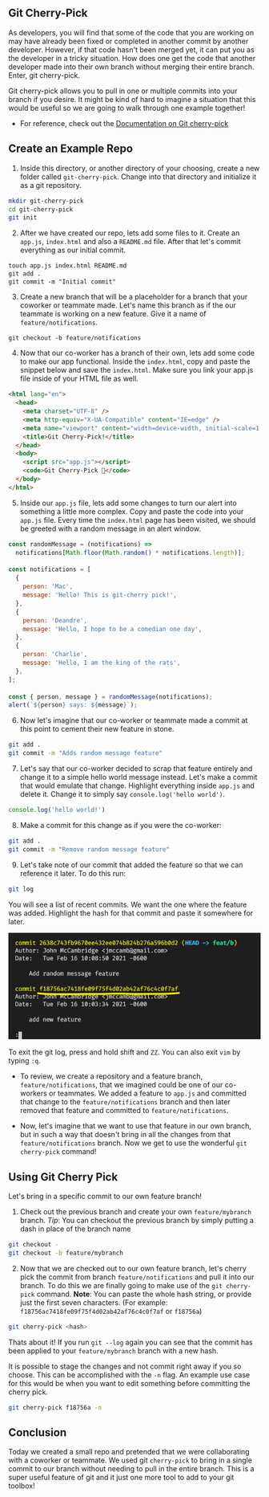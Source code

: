## Git Cherry-Pick

As developers, you will find that some of the code that you are working on may have already been fixed or completed in another commit by another developer. However, if that code hasn't been merged yet, it can put you as the developer in a tricky situation. How does one get the code that another developer made into their own branch without merging their entire branch. Enter, git cherry-pick.

Git cherry-pick allows you to pull in one or multiple commits into your branch if you desire. It might be kind of hard to imagine a situation that this would be useful so we are going to walk through one example together!

* For reference, check out the [Documentation on Git cherry-pick](https://git-scm.com/docs/git-cherry-pick)

## Create an Example Repo

1. Inside this directory, or another directory of your choosing, create a new folder called `git-cherry-pick`. Change into that directory and initialize it as a git repository.

```sh
mkdir git-cherry-pick
cd git-cherry-pick
git init
```

2. After we have created our repo, lets add some files to it. Create an `app.js`, `index.html` and also a `README.md` file. After that let's commit everything as our initial commit.

```
touch app.js index.html README.md
git add .
git commit -m "Initial commit"
```

3. Create a new branch that will be a placeholder for a branch that your coworker or teammate made. Let's name this branch as if the our teammate is working on a new feature. Give it a name of `feature/notifications`.

```
git checkout -b feature/notifications
```

4. Now that our co-worker has a branch of their own, lets add some code to make our app functional. Inside the `index.html`, copy and paste the snippet below and save the `index.html`. Make sure you link your app.js file inside of your HTML file as well.

```html
<html lang="en">
  <head>
    <meta charset="UTF-8" />
    <meta http-equiv="X-UA-Compatible" content="IE=edge" />
    <meta name="viewport" content="width=device-width, initial-scale=1.0" />
    <title>Git Cherry-Pick!</title>
  </head>
  <body>
    <script src="app.js"></script>
    <code>Git Cherry-Pick 🍒</code>
  </body>
</html>
```

5. Inside our `app.js` file, lets add some changes to turn our alert into something a little more complex. Copy and paste the code into your `app.js` file. Every time the `index.html` page has been visited, we should be greeted with a random message in an alert window.

```js
const randomMessage = (notifications) =>
  notifications[Math.floor(Math.random() * notifications.length)];

const notifications = [
  {
    person: 'Mac',
    message: 'Hello! This is git-cherry pick!',
  },
  {
    person: 'Deandre',
    message: 'Hello, I hope to be a comedian one day',
  },
  {
    person: 'Charlie',
    message: 'Hello, I am the king of the rats',
  },
];

const { person, message } = randomMessage(notifications);
alert(`${person} says: ${message}`);
```

6. Now let's imagine that our co-worker or teammate made a commit at this point to cement their new feature in stone.

```sh
git add .
git commit -m "Adds random message feature"
```

7. Let's say that our co-worker decided to scrap that feature entirely and change it to a simple hello world message instead. Let's make a commit that would emulate that change. Highlight everything inside `app.js` and delete it. Change it to simply say `console.log('hello world')`.

```js
console.log('hello world!')
```

8. Make a commit for this change as if you were the co-worker:

```sh
git add .
git commit -m "Remove random message feature"
```

9. Let's take note of our commit that added the feature so that we can reference it later. To do this run:

```sh
git log
```

You will see a list of recent commits. We want the one where the feature was added. Highlight the hash for that commit and paste it somewhere for later.

![Git Log](./Images/01-log.png)

To exit the git log, press and hold shift and `ZZ`. You can also exit `vim` by typing `:q`.

* To review, we create a repository and a feature branch, `feature/notifications`, that we imagined could be one of our co-workers or teammates. We added a feature to `app.js` and committed that change to the `feature/notifications` branch and then later removed that feature and committed to `feature/notifications`.

* Now, let's imagine that we want to use that feature in our own branch, but in such a way that doesn't bring in all the changes from that `feature/notifications` branch. Now we get to use the wonderful `git cherry-pick` command!

## Using Git Cherry Pick

Let's bring in a specific commit to our own feature branch!

1. Check out the previous branch and create your own `feature/mybranch` branch. *Tip*: You can checkout the previous branch by simply putting a dash in place of the branch name

```sh
git checkout -
git checkout -b feature/mybranch
```

2. Now that we are checked out to our own feature branch, let's cherry pick the commit from branch `feature/notifications` and pull it into our branch. To do this we are finally going to make use of the `git cherry-pick` command. **Note**: You can paste the whole hash string, or provide just the first seven characters. (For example: `f18756ac7418fe09f75f4d02ab42af76c4c0f7af` or `f18756a`)

```sh
git cherry-pick <hash>
```

Thats about it! If you run `git --log` again you can see that the commit has been applied to your `feature/mybranch` branch with a new hash.

It is possible to stage the changes and not commit right away if you so choose. This can be accomplished with the `-n` flag. An example use case for this would be when you want to edit something before committing the cherry pick.

```sh
git cherry-pick f18756a -n
```

## Conclusion

Today we created a small repo and pretended that we were collaborating with a coworker or teammate. We used git `cherry-pick` to bring in a single commit to our branch without needing to pull in the entire branch. This is a super useful feature of git and it just one more tool to add to your git toolbox!

